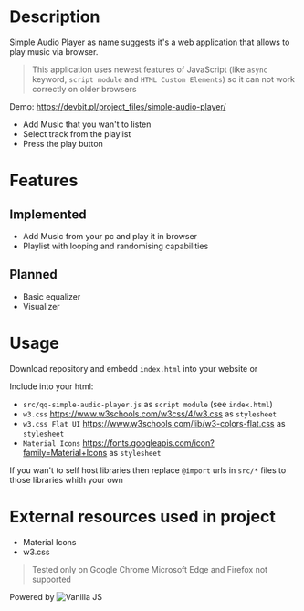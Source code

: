 # Description
Simple Audio Player as name suggests it's a web application that allows to play music via browser.

>This application uses newest features of JavaScript (like `async` keyword, `script module` and `HTML Custom Elements`) so it can not work correctly on older browsers

Demo: https://devbit.pl/project_files/simple-audio-player/
* Add Music that you wan't to listen
* Select track from the playlist
* Press the play button

# Features
## Implemented
* Add Music from your pc and play it in browser
* Playlist with looping and randomising capabilities
## Planned
* Basic equalizer
* Visualizer

# Usage
Download repository and embedd `index.html` into your website or

Include into your html:
* `src/qq-simple-audio-player.js` as `script module` (see `index.html`)
* `w3.css` https://www.w3schools.com/w3css/4/w3.css as `stylesheet`
* `w3.css Flat UI` https://www.w3schools.com/lib/w3-colors-flat.css as `stylesheet`
* `Material Icons` https://fonts.googleapis.com/icon?family=Material+Icons as `stylesheet`

If you wan't to self host libraries then replace `@import` urls in `src/*` files to those libraries whith your own


# External resources used in project
* Material Icons
* w3.css

> Tested only on Google Chrome
> Microsoft Edge and Firefox not supported

Powered by ![Vanilla JS](http://vanilla-js.com/assets/button.png)
